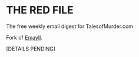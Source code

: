 THE RED FILE 
============

The free weekly email digest for TalesofMurder.com

Fork of [Emayll](https://github.com/dandenney/emayll/blob/master/_layouts/email.html).

[DETAILS PENDING]